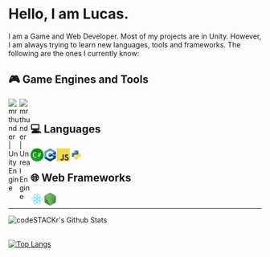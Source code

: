 # Hello, I am Lucas.

I am a Game and Web Developer. Most of my projects are in Unity. However, I am always trying to learn new languages, tools and frameworks. The following are the ones I currently know:

## :video_game: Game Engines and Tools
<img align="left" alt="mrthunder | Unity Engine" width="22px" src="https://cdn.jsdelivr.net/npm/simple-icons@v3/icons/unity.svg" />
<img align="left" alt="mrthunder | Unreal Engine" width="22px" src="https://cdn.jsdelivr.net/npm/simple-icons@v3/icons/unrealengine.svg" />


<br/>

## :computer: Languages

<img align="left" alt="C#" width="26px" src="https://raw.githubusercontent.com/github/explore/80688e429a7d4ef2fca1e82350fe8e3517d3494d/topics/csharp/csharp.png" />
<img align="left" alt="C++" width="26px" src="https://raw.githubusercontent.com/github/explore/80688e429a7d4ef2fca1e82350fe8e3517d3494d/topics/cpp/cpp.png" />
<img align="left" alt="Javascript" width="26px" src="https://raw.githubusercontent.com/github/explore/80688e429a7d4ef2fca1e82350fe8e3517d3494d/topics/javascript/javascript.png" />
<img align="left" alt="Python" width="26px" src="https://raw.githubusercontent.com/github/explore/80688e429a7d4ef2fca1e82350fe8e3517d3494d/topics/python/python.png" />

<br/>

## :globe_with_meridians: Web Frameworks

<img align="left" alt="React" width="26px" src="https://raw.githubusercontent.com/github/explore/80688e429a7d4ef2fca1e82350fe8e3517d3494d/topics/react/react.png" />
<img align="left" alt="NodeJs" width="26px" src="https://raw.githubusercontent.com/github/explore/80688e429a7d4ef2fca1e82350fe8e3517d3494d/topics/nodejs/nodejs.png" />

<br/>

---

<img align="left" alt="codeSTACKr's Github Stats" src="https://github-readme-stats.vercel.app/api?username=mrthunder&show_icons=true&hide_border=true" />

<br/>
<br/>

[![Top Langs](https://github-readme-stats.vercel.app/api/top-langs/?username=mrthunder&hide=ShaderLab,GLSL,Mathematica)]()